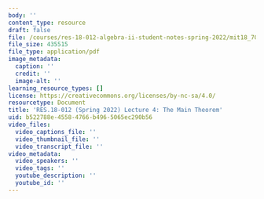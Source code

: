 ```yaml
---
body: ''
content_type: resource
draft: false
file: /courses/res-18-012-algebra-ii-student-notes-spring-2022/mit18_702s22_lect4.pdf
file_size: 435515
file_type: application/pdf
image_metadata:
  caption: ''
  credit: ''
  image-alt: ''
learning_resource_types: []
license: https://creativecommons.org/licenses/by-nc-sa/4.0/
resourcetype: Document
title: 'RES.18-012 (Spring 2022) Lecture 4: The Main Theorem'
uid: b522788e-4558-4766-b496-5065ec290b56
video_files:
  video_captions_file: ''
  video_thumbnail_file: ''
  video_transcript_file: ''
video_metadata:
  video_speakers: ''
  video_tags: ''
  youtube_description: ''
  youtube_id: ''
---
```

